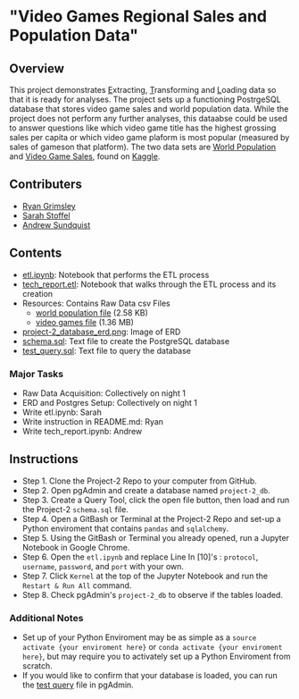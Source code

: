 # "Video Games Regional Sales and Population Data"
## Overview
This project demonstrates <u>E</u>xtracting, <u>T</u>ransforming and <u>L</u>oading data so that it is ready for analyses. The project sets up a functioning PostrgeSQL database that stores video game sales and world population data. While the project does not perform any further analyses, this dataabse could be used to answer questions like which video game title has the  highest grossing sales per capita or which video game plaform is most popular (measured by sales of gameson that platform). The two data sets are [World Population](https://www.kaggle.com/datasets/iamsouravbanerjee/world-population-dataset) and [Video Game Sales](https://www.kaggle.com/datasets/gregorut/videogamesales), found on [Kaggle](https://www.kaggle.com/). 
## Contributers
- [Ryan Grimsley](https://github.com/Grimsbear)
- [Sarah Stoffel](https://github.com/17sarahstoffel)
- [Andrew Sundquist](https://github.com/asundquistdavis)
## Contents
- [etl.ipynb](/etl.ipynb): Notebook that performs the ETL process
- [tech_report.etl](/tech_report.ipynb): Notebook that walks through the ETL process and its creation
- Resources: Contains Raw Data csv Files
    - [world population file](#link) (2.58 KB)
    - [video games file](#link) (1.36 MB)
- [project-2_database_erd.png](/project-2_database_erd.png): Image of ERD
- [schema.sql](/schema.sql): Text file to create the PostgreSQL database
- [test_query.sql](/test_query.sql): Text file to query the database
### Major Tasks
- Raw Data Acquisition: Collectively on night 1
- ERD and Postgres Setup: Collectively on night 1
- Write etl.ipynb: Sarah
- Write instruction in README.md: Ryan
- Write tech_report.ipynb: Andrew
## Instructions
- Step 1. Clone the Project-2 Repo to your computer from GitHub.
- Step 2. Open pgAdmin and create a database named ``project-2_db``.
- Step 3. Create a Query Tool, click the open file button, then load and run the Project-2 ``schema.sql`` file.
- Step 4. Open a GitBash or Terminal at the Project-2 Repo and set-up a Python enviroment that contains ``pandas`` and ``sqlalchemy``.
- Step 5. Using the GitBash or Terminal you already opened, run a Jupyter Notebook in Google Chrome.
- Step 6. Open the ``etl.ipynb`` and replace Line In [10]'s : ``protocol``, ``username``, ``password``, and ``port`` with your own.
- Step 7. Click ``Kernel`` at the top of the Jupyter Notebook and run the ``Restart & Run All`` command.
- Step 8. Check pgAdmin's ``project-2_db`` to observe if the tables loaded.

### Additional Notes
- Set up of your Python Enviroment may be as simple as a ``source activate {your enviroment here}`` or ``conda activate {your enviroment here}``, but may require you to activately set up a Python Enviroment from scratch.
- If you would like to confirm that your database is loaded, you can run the [test query](test_query.sql) file in pgAdmin.
